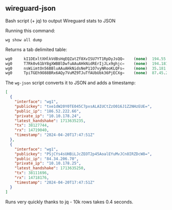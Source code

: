 ## wireguard-json

Bash script (+ jq) to output Wireguard stats to JSON

Running this command:

```
wg show all dump
```

Returns a tab delimited table:

```SQL
wg0     kI1DExltXHlkVdBsHqEQZatZf8XvISU7YT1RpDyJsQQ=    (none)  194.55.246.255:7471     10.10.178.16/32        1713634774      38071572        14387132  off
wg0     T7Rk0v61bY8gXWBBlDwfuAAuAHkNidRErIjJLx9ghjc=    (none)  194.181.246.252:16369   10.10.178.17/32        1713634797      38095276        14533700  off
wg0     nsWiimtOn56BBluAAuAHkNidsNeP11O7vyNRooKLQFs=    (none)  35.181.246.253:13962    10.10.178.18/32        1713634709      38167672        14579416  off
wg0     TpiTGEh9O88BRx6AQy7VuMZ9TJuTfAUbUbk36PjECXg=    (none)  87.45.211.255:16029     10.10.178.19/32        1713634814      38162952        14445784  off
```

The `wg-json` script converts it to JSON and adds a timestamp:

```json
[
  {
    "interface": "wg1",
    "publickey": "txe1dW20Y0TE045C7pxsALAIUCtZzO016J1Z2NHzEUE=",
    "public_ip": "186.52.222.66",
    "private_ip": "10.10.178.24",
    "latest_handshake": 1713635235,
    "tx": 38127744,
    "rx": 14719040,
    "timestamp": "2024-04-20T17:47:51Z"
  },
  {
    "interface": "wg1",
    "publickey": "PSjCYs4sUHBiLJcZEOT2p45AoalEYuMvJCn8IRZDcW8=",
    "public_ip": "84.34.206.70",
    "private_ip": "10.10.178.25",
    "latest_handshake": 1713635250,
    "tx": 38111696,
    "rx": 14718176,
    "timestamp": "2024-04-20T17:47:51Z"
  }
]
```

Runs very quickly thanks to jq - 10k rows takes 0.4 seconds.
